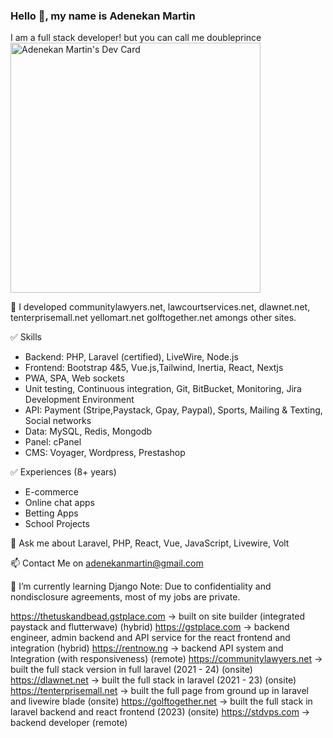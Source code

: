 
### Hello 👋, my name is Adenekan Martin
I am a full stack developer! but you can call me doubleprince
<a href="https://app.daily.dev/doubleprince"><img src="https://api.daily.dev/devcards/31fc8cfa47714afea8b0344846ab4cb4.png?r=6py" width="400" alt="Adenekan Martin's Dev Card"/></a>

🔭 I developed communitylawyers.net, lawcourtservices.net, dlawnet.net, tenterprisemall.net yellomart.net golftogether.net amongs other sites.

✅ Skills
- Backend: PHP, Laravel (certified), LiveWire,  Node.js
- Frontend: Bootstrap 4&5, Vue.js,Tailwind, Inertia, React, Nextjs
 - PWA, SPA, Web sockets
- Unit testing, Continuous integration, Git, BitBucket, Monitoring, Jira Development Environment
- API: Payment (Stripe,Paystack, Gpay, Paypal), Sports, Mailing & Texting, Social networks
- Data: MySQL, Redis, Mongodb
- Panel: cPanel
- CMS: Voyager, Wordpress, Prestashop

✅ Experiences (8+ years)
- E-commerce
- Online chat apps
- Betting Apps
- School Projects

💬 Ask me about Laravel, PHP, React, Vue, JavaScript, Livewire, Volt

📫 Contact Me on adenekanmartin@gmail.com

🌱 I’m currently learning Django
Note: Due to confidentiality and nondisclosure agreements, most of my jobs are private.

https://thetuskandbead.gstplace.com -> built on site builder  (integrated paystack and flutterwave) (hybrid)
https://gstplace.com -> backend engineer, admin backend and API service for the react frontend and integration (hybrid)
https://rentnow.ng -> backend API system and Integration (with responsiveness) (remote)
https://communitylawyers.net -> built the full stack version in full laravel (2021 - 24) (onsite)
https://dlawnet.net -> built the full stack in laravel (2021 - 23) (onsite)
https://tenterprisemall.net -> built the full page from ground up in laravel and livewire blade (onsite)
https://golftogether.net -> built the full stack in laravel backend and react frontend (2023) (onsite)
https://stdvps.com -> backend developer (remote)





